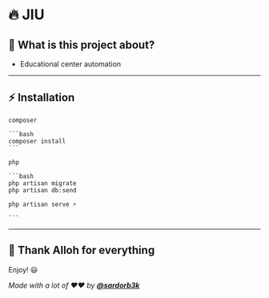 # 🔥 **JIU**

## 🤔 **What is this project about?**

* Educational center automation
---

## ⚡ **Installation**

    composer
    
    ```bash
    composer install
    ```

    php

    ```bash
    php artisan migrate
    php artisan db:send

    php artisan serve ⚡
    
    ```

---

## 🎉 Thank Alloh for everything

Enjoy! 😃

_Made with a lot of ❤️❤️ by **[@sardorb3k](https://github.com/sardorb3k)**_
